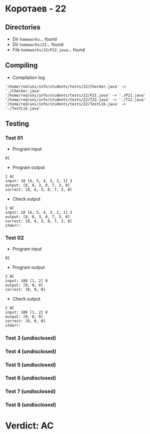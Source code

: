 # Коротаев - 22
## Directories
- Dir `homeworks`... found
- Dir `homeworks/22`... found
- File `homeworks/22/P22.java`... found
## Compiling
- Compilation log
```
'/home/red/uni/info/students/tests/22/Checker.java' -> './Checker.java'
'/home/red/uni/info/students/tests/22/P21.java' -> './P21.java'
'/home/red/uni/info/students/tests/22/T22.java' -> './T22.java'
'/home/red/uni/info/students/tests/22/TestLib.java' -> './TestLib.java'

```
## Testing
### Test 01
- Program input
```
01

```
- Program output
```
1 AC
input: 10 [6, 5, 4, 3, 2, 1] 3
output: [8, 6, 3, 0, 7, 3, 0]
correct: [8, 6, 3, 0, 7, 3, 0]

```
- Check output
```
1 AC
input: 10 [6, 5, 4, 3, 2, 1] 3
output: [8, 6, 3, 0, 7, 3, 0]
correct: [8, 6, 3, 0, 7, 3, 0]
stderr:

```
### Test 02
- Program input
```
02

```
- Program output
```
2 AC
input: 100 [1, 2] 0
output: [0, 0, 0]
correct: [0, 0, 0]

```
- Check output
```
2 AC
input: 100 [1, 2] 0
output: [0, 0, 0]
correct: [0, 0, 0]
stderr:

```
### Test 3 (undisclosed)
### Test 4 (undisclosed)
### Test 5 (undisclosed)
### Test 6 (undisclosed)
### Test 7 (undisclosed)
### Test 8 (undisclosed)
# Verdict: AC
